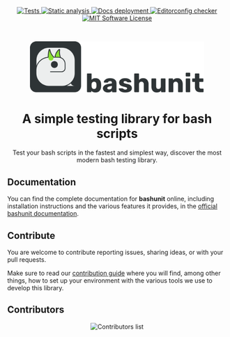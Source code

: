<p align="center">
    <a href="https://github.com/TypedDevs/bashunit/actions/workflows/tests.yml">
        <img src="https://github.com/TypedDevs/bashunit/actions/workflows/tests.yml/badge.svg" alt="Tests">
    </a>
    <a href="https://github.com/TypedDevs/bashunit/actions/workflows/static_analysis.yml">
        <img src="https://github.com/TypedDevs/bashunit/actions/workflows/static_analysis.yml/badge.svg" alt="Static analysis">
    </a>
    <a href="https://github.com/TypedDevs/bashunit/actions/workflows/deploy-docs.yml">
        <img src="https://github.com/TypedDevs/bashunit/actions/workflows/deploy-docs.yml/badge.svg" alt="Docs deployment">
    </a>
<a href="https://github.com/TypedDevs/bashunit/actions/workflows/linter.yml">
        <img src="https://github.com/TypedDevs/bashunit/actions/workflows/linter.yml/badge.svg" alt="Editorconfig checker">
    </a>
    <a href="https://github.com/TypedDevs/bashunit/blob/main/LICENSE">
        <img src="https://img.shields.io/badge/License-MIT-green.svg" alt="MIT Software License">
    </a>
</p>
<br>
<p align="center">
    <picture>
        <source media="(prefers-color-scheme: dark)" srcset="docs/public/logo_name_dark.svg">
        <img alt="bashunit" src="docs/public/logo_name.svg" width="400">
    </picture>
</p>

<h1 align="center">A simple testing library for bash scripts</h1>

<p align="center">
    Test your bash scripts in the fastest and simplest way, discover the most modern bash testing library.
</p>

## Documentation

You can find the complete documentation for **bashunit** online, including installation instructions and the various features it provides, in the [official bashunit documentation](https://bashunit.typeddevs.com).

## Contribute

You are welcome to contribute reporting issues, sharing ideas,
or with your pull requests.

Make sure to read our [contribution guide](.github/CONTRIBUTING.md) where you will find, among other things, how to set up your environment with the various tools we use to develop this library.

## Contributors

<p align="center">
    <img src="https://contributors.nn.ci/api?repo=TypedDevs/bashunit" alt="Contributors list" />
</p>
